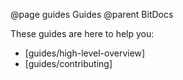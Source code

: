 @page guides Guides
@parent BitDocs

These guides are here to help you:

- [guides/high-level-overview]
- [guides/contributing]
